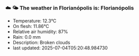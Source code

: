 ### ☁️ 🌤️  The weather in Florianópolis is: Florianópolis

- Temperature: 12.3°C
- On flesh: 11.86°C
- Relative air humidity: 87%
- Rain: 0.0 mm
- Description: Broken clouds
- last updated: 2025-07-04T05:20:48.984730
